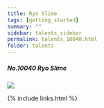 ```yaml
---
title: Ryo Slime 
tags: [getting_started]
summary: ""
sidebar: talents_sidebar
permalink: talents_10040.html
folder: talents
---
```



##### No.10040 Ryo Slime 
  

![](https://yt3.ggpht.com/ytc/AKedOLQ3dpSASQU79iDRy6gC-i_Fp_x00NqQi6VbGxSj4Q=s176-c-k-c0x00ffffff-no-rj)





{% include links.html %}

